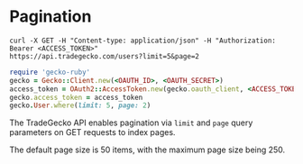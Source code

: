 # Pagination

```shell
curl -X GET -H "Content-type: application/json" -H "Authorization: Bearer <ACCESS_TOKEN>"
https://api.tradegecko.com/users?limit=5&page=2
```

```ruby
require 'gecko-ruby'
gecko = Gecko::Client.new(<OAUTH_ID>, <OAUTH_SECRET>)
access_token = OAuth2::AccessToken.new(gecko.oauth_client, <ACCESS_TOKEN>)
gecko.access_token = access_token
gecko.User.where(limit: 5, page: 2)
```
 
The TradeGecko API enables pagination via `limit`
and `page` query parameters on GET requests to index pages. 

The default page size is 50 items, with the maximum page size being 250.
